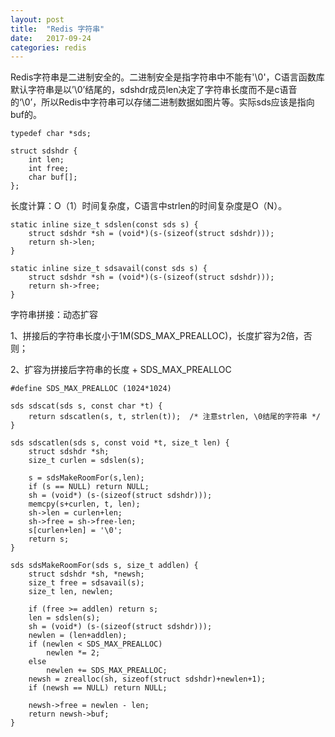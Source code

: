 ```yaml
---
layout: post
title:  "Redis 字符串"
date:   2017-09-24
categories: redis
---
```



Redis字符串是二进制安全的。二进制安全是指字符串中不能有'\0'，C语言函数库默认字符串是以’\0’结尾的，sdshdr成员len决定了字符串长度而不是c语音的‘\0’，所以Redis中字符串可以存储二进制数据如图片等。实际sds应该是指向buf的。


```
typedef char *sds;

struct sdshdr {
    int len;
    int free;
    char buf[];
};
```

长度计算：O（1）时间复杂度，C语言中strlen的时间复杂度是O（N）。
```
static inline size_t sdslen(const sds s) {
    struct sdshdr *sh = (void*)(s-(sizeof(struct sdshdr)));
    return sh->len;
}

static inline size_t sdsavail(const sds s) {
    struct sdshdr *sh = (void*)(s-(sizeof(struct sdshdr)));
    return sh->free;
}
```

字符串拼接：动态扩容

1、拼接后的字符串长度小于1M(SDS_MAX_PREALLOC)，长度扩容为2倍，否则；

2、扩容为拼接后字符串的长度 + SDS_MAX_PREALLOC


```
#define SDS_MAX_PREALLOC (1024*1024)

sds sdscat(sds s, const char *t) {
    return sdscatlen(s, t, strlen(t));  /* 注意strlen, \0结尾的字符串 */
}

sds sdscatlen(sds s, const void *t, size_t len) {
    struct sdshdr *sh;
    size_t curlen = sdslen(s);

    s = sdsMakeRoomFor(s,len);
    if (s == NULL) return NULL;
    sh = (void*) (s-(sizeof(struct sdshdr)));
    memcpy(s+curlen, t, len);
    sh->len = curlen+len;
    sh->free = sh->free-len;
    s[curlen+len] = '\0';
    return s;
}

sds sdsMakeRoomFor(sds s, size_t addlen) {
    struct sdshdr *sh, *newsh;
    size_t free = sdsavail(s);
    size_t len, newlen;

    if (free >= addlen) return s;
    len = sdslen(s);
    sh = (void*) (s-(sizeof(struct sdshdr)));
    newlen = (len+addlen);
    if (newlen < SDS_MAX_PREALLOC)
        newlen *= 2;
    else
        newlen += SDS_MAX_PREALLOC;
    newsh = zrealloc(sh, sizeof(struct sdshdr)+newlen+1);
    if (newsh == NULL) return NULL;

    newsh->free = newlen - len;
    return newsh->buf;
}
```
